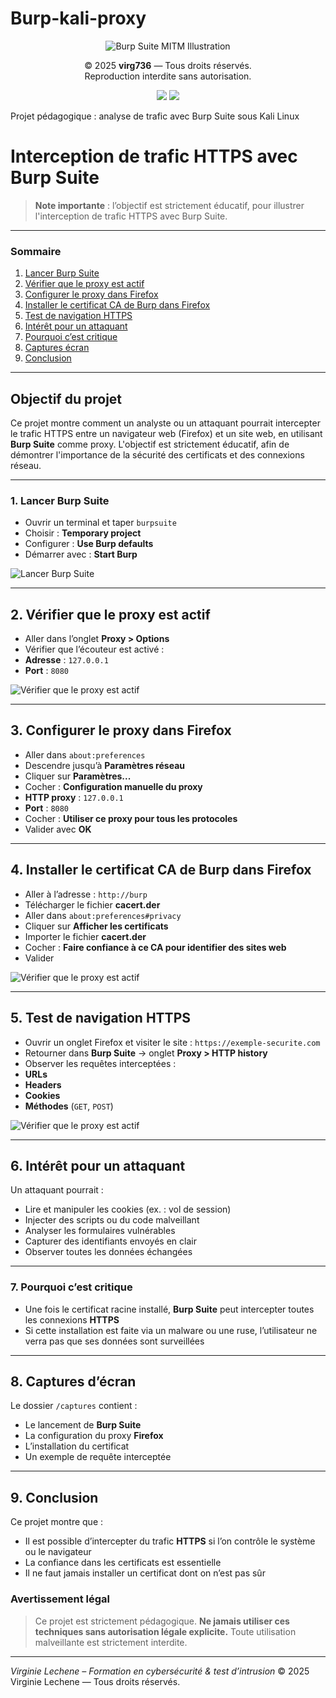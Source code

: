 # Burp-kali-proxy

<p align="center">
<img src="Burp%20Suite.PNG" alt="Burp Suite MITM Illustration" style="max-width: 100%; height: auto;" />
</p>

<p align="center">
© 2025 <strong>virg736</strong> — Tous droits réservés.<br>
Reproduction interdite sans autorisation.
</p>

<p align="center">
<img src="https://img.shields.io/badge/license-MIT-blue.svg">
<img src="https://img.shields.io/badge/stability-stable-brightgreen">
</p>


Projet pédagogique : analyse de trafic avec Burp Suite sous Kali Linux

# Interception de trafic HTTPS avec Burp Suite

> **Note importante** : l’objectif est strictement éducatif, pour illustrer l'interception de trafic HTTPS avec Burp Suite.
>
---

### Sommaire

1. [Lancer Burp Suite](#1-lancer-burp-suite)
2. [Vérifier que le proxy est actif](#2-vérifier-que-le-proxy-est-actif)
3. [Configurer le proxy dans Firefox](#3-configurer-le-proxy-dans-firefox)
4. [Installer le certificat CA de Burp dans Firefox](#4-installer-le-certificat-ca-de-burp-dans-firefox)
5. [Test de navigation HTTPS](#5-test-de-navigation-https)
6. [Intérêt pour un attaquant](#6-intérêt-pour-un-attaquant)
7. [Pourquoi c’est critique](#7-pourquoi-cest-critique)
8. [Captures écran](#8-captures-écran)
9. [Conclusion](#9-conclusion)

 ---   
    
## Objectif du projet

Ce projet montre comment un analyste ou un attaquant pourrait intercepter le trafic HTTPS entre un navigateur web (Firefox) et un site web, en utilisant **Burp Suite** comme proxy.
L'objectif est strictement éducatif, afin de démontrer l'importance de la sécurité des certificats et des connexions réseau.

---
### 1. Lancer Burp Suite

- Ouvrir un terminal et taper `burpsuite`
- Choisir : **Temporary project**
- Configurer : **Use Burp defaults**
- Démarrer avec : **Start Burp**

![Lancer Burp Suite](./burp-kali-vn.png)


---
## 2. Vérifier que le proxy est actif

- Aller dans l’onglet **Proxy > Options**
- Vérifier que l’écouteur est activé :
- **Adresse** : `127.0.0.1`
- **Port** : `8080`

![Vérifier que le proxy est actif](./projet%20burp-kaly-proxy.2.PNG)

---

## 3. Configurer le proxy dans Firefox

- Aller dans `about:preferences`
- Descendre jusqu’à **Paramètres réseau**
- Cliquer sur **Paramètres...**
- Cocher : **Configuration manuelle du proxy**
- **HTTP proxy** : `127.0.0.1`
- **Port** : `8080`
- Cocher : **Utiliser ce proxy pour tous les protocoles**
- Valider avec **OK**

---

## 4. Installer le certificat CA de Burp dans Firefox

- Aller à l’adresse : `http://burp`
- Télécharger le fichier **cacert.der**
- Aller dans `about:preferences#privacy`
- Cliquer sur **Afficher les certificats**
- Importer le fichier **cacert.der**
- Cocher : **Faire confiance à ce CA pour identifier des sites web**
- Valider

![Vérifier que le proxy est actif](./projet%20burp-kaly-proxy.4.PNG)

---

## 5. Test de navigation HTTPS

- Ouvrir un onglet Firefox et visiter le site : `https://exemple-securite.com`
- Retourner dans **Burp Suite** → onglet **Proxy > HTTP history**
- Observer les requêtes interceptées :
- **URLs**
- **Headers**
- **Cookies**
- **Méthodes** (`GET`, `POST`)


![Vérifier que le proxy est actif](./projet%20burp-kaly-proxy.3.PNG)

---

## 6. Intérêt pour un attaquant

Un attaquant pourrait :

- Lire et manipuler les cookies (ex. : vol de session)
- Injecter des scripts ou du code malveillant
- Analyser les formulaires vulnérables
- Capturer des identifiants envoyés en clair
- Observer toutes les données échangées

---
### 7. Pourquoi c’est critique

- Une fois le certificat racine installé, **Burp Suite** peut intercepter toutes les connexions **HTTPS**
- Si cette installation est faite via un malware ou une ruse, l’utilisateur ne verra pas que ses données sont surveillées

---

## 8. Captures d’écran

Le dossier `/captures` contient :

- Le lancement de **Burp Suite**
- La configuration du proxy **Firefox**
- L’installation du certificat
- Un exemple de requête interceptée

---

## 9. Conclusion

Ce projet montre que :

- Il est possible d’intercepter du trafic **HTTPS** si l’on contrôle le système ou le navigateur
- La confiance dans les certificats est essentielle
- Il ne faut jamais installer un certificat dont on n’est pas sûr

### Avertissement légal

> Ce projet est strictement pédagogique.
> **Ne jamais utiliser ces techniques sans autorisation légale explicite.**
> Toute utilisation malveillante est strictement interdite.

---

*Virginie Lechene – Formation en cybersécurité & test d’intrusion*
© 2025 Virginie Lechene — Tous droits réservés.


